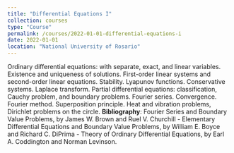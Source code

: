 ```yaml
---
title: "Differential Equations I"
collection: courses
type: "Course"
permalink: /courses/2022-01-01-differential-equations-i
date: 2022-01-01
location: "National University of Rosario"
---
```


Ordinary differential equations: with separate, exact, and linear variables. Existence and uniqueness of solutions. First-order linear systems and second-order linear equations. Stability. Lyapunov functions. Conservative systems. Laplace transform. Partial differential equations: classification, Cauchy problem, and boundary problems. Fourier series. Convergence. Fourier method. Superposition principle. Heat and vibration problems, Dirichlet problems on the circle.
**Bibliography**: Fourier Series and Boundary Value Problems, by James W. Brown and Ruel V. Churchill -  Elementary Differential Equations and Boundary Value Problems, by William E. Boyce and Richard C. DiPrima -  Theory of Ordinary Differential Equations, by Earl A. Coddington and Norman Levinson.
